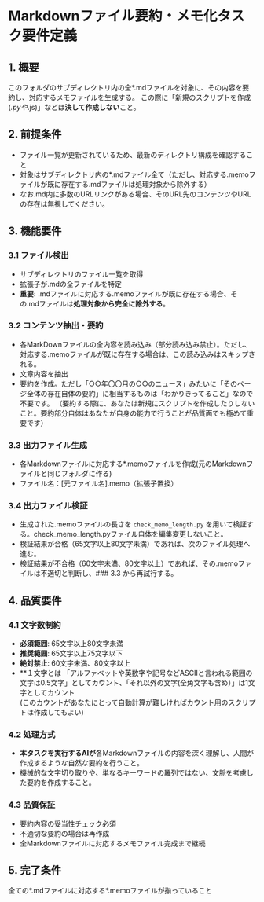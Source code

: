 # Markdownファイル要約・メモ化タスク要件定義

## 1. 概要
このフォルダのサブディレクトリ内の全*.mdファイルを対象に、その内容を要約し、対応するメモファイルを生成する。
この際に「新規のスクリプトを作成(*.pyや*.js)」などは**決して作成しない**こと。

## 2. 前提条件
- ファイル一覧が更新されているため、最新のディレクトリ構成を確認すること
- 対象はサブディレクトリ内の*.mdファイル全て（ただし、対応する.memoファイルが既に存在する.mdファイルは処理対象から除外する）
- なお.md内に多数のURLリンクがある場合、そのURL先のコンテンツやURLの存在は無視してください。

## 3. 機能要件

### 3.1 ファイル検出
- サブディレクトリのファイル一覧を取得
- 拡張子が.mdの全ファイルを特定
- **重要:** .mdファイルに対応する.memoファイルが既に存在する場合、その.mdファイルは**処理対象から完全に除外する**。

### 3.2 コンテンツ抽出・要約
- 各MarkDownファイルの全内容を読み込み（部分読み込み禁止）。ただし、対応する.memoファイルが既に存在する場合は、この読み込みはスキップされる。
- 文章内容を抽出
- 要約を作成。ただし「○○年〇〇月の○○のニュース」みたいに「そのページ全体の存在自体の要約」に相当するものは「わかりきってること」なので不要です。
（要約する際に、あなたは新規にスクリプトを作成したりしないこと。要約部分自体はあなたが自身の能力で行うことが品質面でも極めて重要です）

### 3.3 出力ファイル生成
- 各Markdownファイルに対応する*.memoファイルを作成(元のMarkdownファイルと同じフォルダに作る)
- ファイル名：[元ファイル名].memo（拡張子置換）

### 3.4 出力ファイル検証
- 生成された.memoファイルの長さを `check_memo_length.py` を用いて検証する。check_memo_length.pyファイル自体を編集変更しないこと。
- 検証結果が合格（65文字以上80文字未満）であれば、次のファイル処理へ進む。
- 検証結果が不合格（60文字未満、80文字以上）であれば、その.memoファイルは不適切と判断し、### 3.3 から再試行する。

## 4. 品質要件

### 4.1 文字数制約
- **必須範囲**: 65文字以上80文字未満
- **推奨範囲**: 65文字以上75文字以下
- **絶対禁止**: 60文字未満、80文字以上
- **１文字とは 「アルファベットや英数字や記号などASCIIと言われる範囲の文字は0.5文字」としてカウント、「それ以外の文字(全角文字も含め）」は1文字としてカウント  
  (このカウントがあなたにとって自動計算が難しければカウント用のスクリプトは作成してもよい)

### 4.2 処理方式
- **本タスクを実行するAIが**各Markdownファイルの内容を深く理解し、人間が作成するような自然な要約を行うこと。
- 機械的な文字切り取りや、単なるキーワードの羅列ではない、文脈を考慮した要約を作成すること。

### 4.3 品質保証
- 要約内容の妥当性チェック必須
- 不適切な要約の場合は再作成
- 全Markdownファイルに対応するメモファイル完成まで継続

## 5. 完了条件
全ての*.mdファイルに対応する*.memoファイルが揃っていること